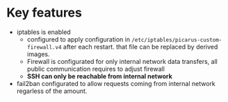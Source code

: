 # Key features

-   iptables is enabled
    -   configured to apply configuration in `/etc/iptables/picarus-custom-firewall.v4` after each restart. that file can be replaced by derived images.
    -   Firewall is configurated for only internal network data transfers, all public communication requires to adjust firewall
    -   **SSH can only be reachable from internal network**
-   fail2ban configurated to allow requests coming from internal network regarless of the amount.
